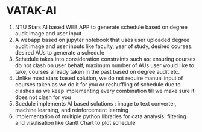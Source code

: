 # VATAK-AI
1) NTU Stars AI based WEB APP to generate schedule based on degree audit image and user input
2) A webapp based on jupyter notebook that uses user uploaded degree audit image and user inputs like faculty, year of study, desired courses. desired AUs to generate a schedule 
3) Schedule takes into consideration constraints such as: ensuring courses do not clash on user behalf, maximum number of AUs user would like to take, courses already taken in the past based on degree audit etc. 
4) Unlike most stars based solution, we do not require manual input of courses taken as we do it for you or reshuffling of schedule due to clashes as we keep implementing every combination till we make sure it does not clash for you 
5) Scedule implements AI based solutions : image to text converter, machine learning, and reinforcement learning 
6) Implementation of multiple python libraries for data analysis, filtering and visulisation like Gantt Chart to plot schedule 

